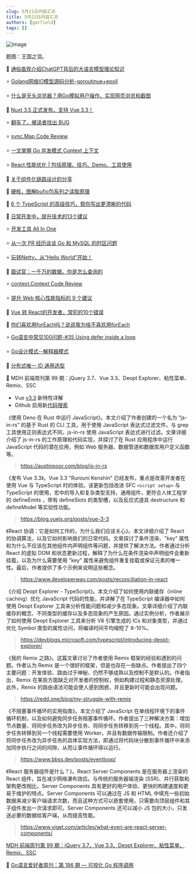 ```yaml
---
slug: 5月21日内容汇总
title: 5月21日内容汇总
authors: [garfield]
tags: []
---
```


![image](https://img.alicdn.com/imgextra/i2/O1CN01jO672q21ohyPcdBIi_!!6000000007032-2-tps-2346-1212.png_1200x1200.jpg)

题图：王国之泪。

📒 [通俗直观介绍ChatGPT背后的大语言模型理论知识](https://mp.weixin.qq.com/s/IR0flZGOyul9BHuDYPnljg)

⭐️ [Golang网络IO模型源码分析-goroutinue+epoll](https://mp.weixin.qq.com/s/jGrPM0UgqjZ10cXafoC0wQ)

⭐️ [什么是无头浏览器？用Go模拟用户操作、实现网页浏览和截图](https://mp.weixin.qq.com/s/jctl-anqU_IyoP0FB1wtrg)

📒 [Nuxt 3.5 正式发布，支持 Vue 3.3！](https://mp.weixin.qq.com/s/0JhOVqly0jbs0rwiRD_YjQ)

⭐️ [翻车了，被读者找出 BUG](https://mp.weixin.qq.com/s/NBXYA6jYRgZxS2_4aUvbFQ)

⭐️ [sync.Map Code Review](https://mp.weixin.qq.com/s/Q1E0Bdt0GH6b4OFsgk1Fcg)

⭐️ [一文掌握 Go 并发模式 Context 上下文](https://juejin.cn/post/7233981178101186619)

⭐️ [React 性能优化 | 包括原理、技巧、Demo、工具使用](https://juejin.cn/post/6935584878071119885)

📒 [关于组件化链路设计的分享](https://mp.weixin.qq.com/s/LHt0hH3RAFzCjH0M-oOitg)

📒 [硬核，图解bufio包系列之读取原理](https://mp.weixin.qq.com/s/FWL59nuWq3UrItEIYopAdA)

📒 [6 个 TypeScript 的高级技巧，帮你写出更清晰的代码](https://mp.weixin.qq.com/s/-waUajyPk0K8KDzvzHzjgA)

📒 [日常开发中，提升技术的13个建议](https://mp.weixin.qq.com/s/tJ6QMjCcQmHww98qqLXfrg)

⭐️ [开发工具 All In One](https://mp.weixin.qq.com/s/3SoyyTucxII71fjh0smE3A)

⭐️ [从一次 PR 经历谈谈 Go 和 MySQL 的时区问题](https://mp.weixin.qq.com/s/ohpshzrYkERbpioPfb-CvA)

⭐️ [玩转Netty，从“Hello World”开始！](https://mp.weixin.qq.com/s/C348kLhjNwCKN_HEgIvfrA)

📒 [面试官：一千万的数据，你是怎么查询的](https://mp.weixin.qq.com/s/bSu83tgecIyvdJyQIwER1g)

⭐️ [context.Context Code Review](https://mp.weixin.qq.com/s/C2L-reec4DejgzgUoZzP0A)

⭐️ [提升 Web 核心性能指标的 9 个建议](https://mp.weixin.qq.com/s/RVswilfm0MMOBGaMs_3b4g)

📒 [Vue 转 React的开发者，常犯的10个错误](https://mp.weixin.qq.com/s/Md7JIqQ5ziQZCY5IGm56Uw)

📒 [你们喜欢用forEach吗？说说我为啥不喜欢用forEach](https://mp.weixin.qq.com/s/fjXOlWRDvy6F_dyg-L-zlA)

⭐️ [Go语言中常见100问题-#35 Using defer inside a loop](https://mp.weixin.qq.com/s/Ls1_qaEnuc8MSZoDyTwa1Q)

⭐️ [Go设计模式--解释器模式](https://mp.weixin.qq.com/s/8v0UZWygCvkbye4Y0P-3sQ)

📒 [分布式唯一 ID 通用选型](https://mp.weixin.qq.com/s/hlx93p1fGxh7f3SjShJP4w)

📒 MDH 前端周刊第 99 期：jQuery 3.7、Vue 3.3、Deopt Explorer、粘性菜单、Remix、SSC

- Vue [v3.3](https://xlog.sxzz.moe/vue-3-3) 新特性详解
- Github 启用新[代码搜索](https://github.blog/changelog/2023-05-08-the-new-code-search-and-code-view-is-now-generally-available/)

《使用 Deno 在 Rust 中运行 JavaScript》。本文介绍了作者创建的一个名为 “js-in-rs” 的基于 Rust 的 CLI 工具，用于使用 JavaScript 表达式过滤文件。与 grep 工具使用正则表达式不同，js-in-rs 使用 JavaScript 表达式进行过滤。文章详细介绍了 js-in-rs 的工作原理和代码实现，并探讨了在 Rust 应用程序中运行 JavaScript 代码的潜在应用，例如 Web 服务器、数据管道和数据库用户定义函数等。

> https://austinpoor.com/blog/js-in-rs

《发布 Vue 3.3》。Vue 3.3 "Rurouni Kenshin" 已经发布，重点是改善开发者在使用 Vue 与 TypeScript 时的体验。该更新包括改进 SFC `<script setup>` 与 TypeScript 的使用，宏中的导入和复杂类型支持，通用组件，更符合人体工程学的 defineEmits ，带有 defineSlots 的类型槽，以及反应式道具 destructure 和 defineModel 等实验性功能。

> https://blog.vuejs.org/posts/vue-3-3

《React 协调：它是如何工作的，为什么我们应该关心》。本文详细介绍了 React 的协调算法，以及它如何影响我们的日常代码。文章探讨了条件渲染、"key" 属性和为什么不应该在其他组件内声明组件等问题，并提供了解决方法。作者通过分析 React 的虚拟 DOM 和状态更新过程，解释了为什么在条件渲染中声明组件会重新挂载，以及为什么需要使用 "key" 属性来避免组件重复挂载或保证元素的唯一性。最后，作者提供了多个示例来说明这些概念。

> https://www.developerway.com/posts/reconciliation-in-react

《介绍 Deopt Explorer - TypeScript》。本文介绍了如何使用内联缓存（inline caching）优化 JavaScript 代码的性能，并讲解了在 TypeScript 编译器中如何使用 Deopt Explorer 工具来分析性能问题和减少多态现象。文章详细介绍了内联缓存的概念、不同类型的缓存以及多态现象的产生原因。通过实例分析，作者展示了如何使用 Deopt Explorer 工具来分析 V8 引擎生成的 ICs 和对象类型，并通过优化 Symbol 类型的属性访问，将编译时间平均缩短了 8-10%。

> https://devblogs.microsoft.com/typescript/introducing-deopt-explorer/

《我的 Remix 之路》。这篇文章讨论了作者使用 Remix 框架的经验和遇到的问题。作者认为 Remix 是一个很好的框架，但是也存在一些缺点。作者提出了四个主要问题：开发体验、路由过于神秘、仍然不够成熟以及控制不是默认的。作者指出，Remix 在某些方面缺乏对开发者的控制权，例如构建过程和静态资源处理。此外，Remix 的路由语法可能会使人感到困惑，并且更新时可能会出现问题。

> https://redd.one/blog/my-struggle-with-remix

《不阻塞事件循环的实用指南》。本文介绍了 JavaScript 在单线程环境下的事件循环机制，以及如何避免同步任务阻塞事件循环。作者提出了三种解决方案：增加节点数量、将同步任务改为异步任务、将同步任务转移到另一个线程。其中，将同步任务转移到另一个线程需要使用 Worker，并且有数据传输限制。作者还介绍了将同步任务改为异步任务的具体实现方法，即通过将代码块分散到事件循环中来添加同步执行之间的间隙，从而让事件循环得以运行。

> https://www.bbss.dev/posts/eventloop/

《React 服务器组件是什么？》。React Server Components 是在服务器上渲染的 React 组件，旨在减少网络瀑布效应。与传统的服务器端渲染 (SSR)、并行获取和架构更改相比，Server Components 具有更好的用户体验、更快的构建速度和更易于维护的特点。Server Components 可以通过在 JS 和 HTML 中填充一些初始数据来减少客户端请求次数，而且这种方式可以嵌套使用，只需要向顶层组件和其子组件发出一次请求即可。Server Components 还可以减小 JS 包的大小，只发送必要的数据给客户端，从而提高性能。

> https://www.viget.com/articles/what-even-are-react-server-components/

[MDH 前端周刊第 99 期：jQuery 3.7、Vue 3.3、Deopt Explorer、粘性菜单、Remix、SSC](https://mdhweekly.com/weekly/issue-0099)

📒 [Go语言爱好者周刊：第 186 期 — 可视化 Go 程序调用](https://mp.weixin.qq.com/s/mVpUKl4IyuHa3nL9pyWMGg)
